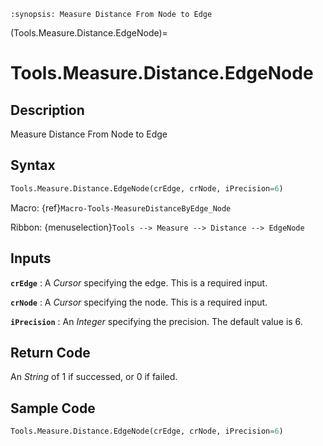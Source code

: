 ```{module} Tools.Measure.Distance.EdgeNode()
:synopsis: Measure Distance From Node to Edge
```

(Tools.Measure.Distance.EdgeNode)=

# Tools.Measure.Distance.EdgeNode

## Description

Measure Distance From Node to Edge

## Syntax

```python
Tools.Measure.Distance.EdgeNode(crEdge, crNode, iPrecision=6)
```

Macro: {ref}`Macro-Tools-MeasureDistanceByEdge_Node`

Ribbon: {menuselection}`Tools --> Measure --> Distance --> EdgeNode`

## Inputs

**`crEdge`**
: A _Cursor_ specifying the edge. This is a required input.

**`crNode`**
: A _Cursor_ specifying the node. This is a required input.

**`iPrecision`**
: An _Integer_ specifying the precision. The default value is 6.

## Return Code

An _String_ of 1 if successed, or 0 if failed.

## Sample Code

```python
Tools.Measure.Distance.EdgeNode(crEdge, crNode, iPrecision=6)
```
